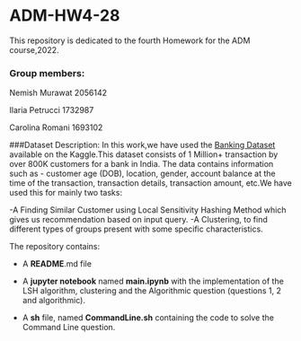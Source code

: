 # ADM-HW4-28
This repository is dedicated to the fourth Homework for the ADM course,2022.

### Group members:

Nemish Murawat 2056142

Ilaria Petrucci 1732987

Carolina Romani 1693102


###Dataset Description:
In this work,we have used the [Banking Dataset](https://www.kaggle.com/datasets/shivamb/bank-customer-segmentation) available on the Kaggle.This dataset consists of 1 Million+ transaction by over 800K customers for a bank in India. The data contains information such as - customer age (DOB), location, gender, account balance at the time of the transaction, transaction details, transaction amount, etc.We have used this for mainly two tasks:

-A Finding Similar Customer using Local Sensitivity Hashing Method which gives us recommendation based on input query.
-A Clustering, to find different types of groups present with some specific characteristics.






The repository contains:

- A **README**.md file

- A **jupyter notebook** named **main.ipynb** with the implementation of the LSH algorithm, clustering and the Algorithmic question (questions 1, 2 and algorithmic).

- A **sh** file, named **CommandLine.sh** containing the code to solve the Command Line question.


